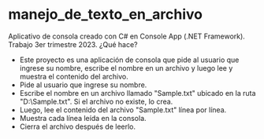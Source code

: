 # manejo_de_texto_en_archivo
Aplicativo de consola creado con C# en Console App (.NET Framework). Trabajo 3er trimestre 2023.
¿Qué hace?
- Este proyecto es una aplicación de consola que pide al usuario que ingrese su nombre, escribe el nombre en un archivo y luego lee y muestra el contenido del archivo.
- Pide al usuario que ingrese su nombre.
- Escribe el nombre en un archivo llamado "Sample.txt" ubicado en la ruta "D:\Sample.txt". Si el archivo no existe, lo crea.
- Luego, lee el contenido del archivo "Sample.txt" línea por línea.
- Muestra cada línea leída en la consola.
- Cierra el archivo después de leerlo.
